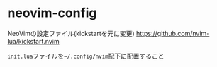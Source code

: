 # neovim-config
NeoVimの設定ファイル(kickstartを元に変更)
https://github.com/nvim-lua/kickstart.nvim

`init.lua`ファイルを`~/.config/nvim`配下に配置すること
